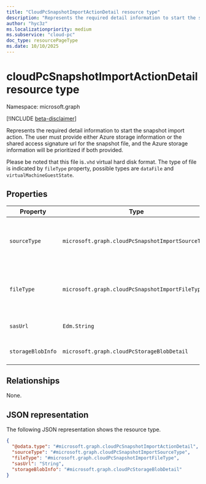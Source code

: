 ```yaml
---
title: "CloudPcSnapshotImportActionDetail resource type"
description: "Represents the required detail information to start the snapshot import action. The user must provide either Azure storage information or the shared access signature url for the snapshot file, and the Azure storage information will be prioritized if both provided."
author: "hyc3z"
ms.localizationpriority: medium
ms.subservice: "cloud-pc"
doc_type: resourcePageType
ms.date: 10/10/2025
---
```


# cloudPcSnapshotImportActionDetail resource type

Namespace: microsoft.graph

[!INCLUDE [beta-disclaimer](../../includes/beta-disclaimer.md)]

Represents the required detail information to start the snapshot import action. The user must provide either Azure storage information or the shared access signature url for the snapshot file, and the Azure storage information will be prioritized if both provided.

Please be noted that this file is`.vhd` virtual hard disk format. The type of file is indicated by `fileType` property, possible types are `dataFile` and `virtualMachineGuestState`.

## Properties
| Property           | Type         | Description                   |
| ------------------ | ------------ | ----------------------------- |
| `sourceType`   | `microsoft.graph.cloudPcSnapshotImportSourceType` | The source type of the snapshot import action. Possible values: azureStorageAccount, sasUrl. Default is "azureStorageAccount".   |
| `fileType`   | `microsoft.graph.cloudPcSnapshotImportFileType` | The file type of the imported virtual hard disk file. Possible values: dataFile, virtualMachineGuestState. Default is "dataFile".   |
| `sasUrl` | `Edm.String` | The shared access signature URL of the snapshot import action. |
| `storageBlobInfo` | `microsoft.graph.cloudPcStorageBlobDetail` | The storage account info of the snapshot import action. |


## Relationships
None.

## JSON representation
The following JSON representation shows the resource type.
<!-- {
  "blockType": "resource",
  "@odata.type": "microsoft.graph.cloudPcSnapshotImportActionDetail",
  "baseType": "microsoft.graph.entity",
  "openType": false
}
-->
``` json
{
  "@odata.type": "#microsoft.graph.cloudPcSnapshotImportActionDetail",
  "sourceType": "#microsoft.graph.cloudPcSnapshotImportSourceType",
  "fileType": "#microsoft.graph.cloudPcSnapshotImportFileType",
  "sasUrl": "String",
  "storageBlobInfo": "#microsoft.graph.cloudPcStorageBlobDetail"
}
```
